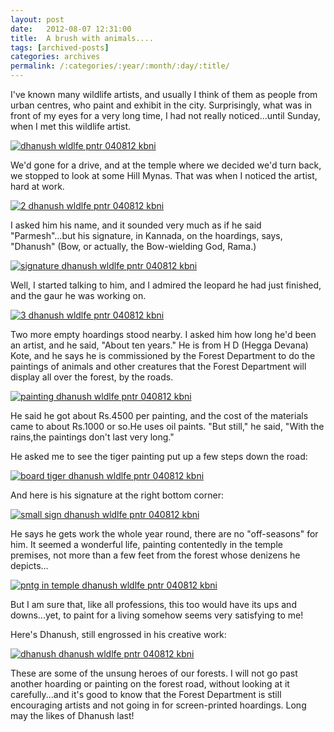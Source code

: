 ```yaml
---
layout: post
date:	2012-08-07 12:31:00
title:  A brush with animals....
tags: [archived-posts]
categories: archives
permalink: /:categories/:year/:month/:day/:title/
---
```

I've known many wildlife artists, and usually I think of them as people from urban centres, who paint and exhibit in the city. Surprisingly, what was in front of my eyes for a very long time, I had not really noticed...until Sunday, when I met this wildlife artist.

<a href="http://s1264.photobucket.com/albums/jj483/mnypx/?action=view&amp;current=IMG_2990.jpg" target="_blank"><img src="http://i1264.photobucket.com/albums/jj483/mnypx/IMG_2990.jpg" border="0" alt="dhanush wldlfe pntr 040812 kbni"></a>


We'd gone for a drive, and at the temple where we decided we'd turn back, we stopped to look at some Hill Mynas. That was when I noticed the artist, hard at work.

<a href="http://s1264.photobucket.com/albums/jj483/mnypx/?action=view&amp;current=IMG_2991.jpg" target="_blank"><img src="http://i1264.photobucket.com/albums/jj483/mnypx/IMG_2991.jpg" border="0" alt="2 dhanush wldlfe pntr 040812 kbni"></a>

<lj-cut text="Want to know more about him?">

I asked him his name, and it sounded very much as if he said "Parmesh"...but his signature, in Kannada, on the hoardings, says, "Dhanush" (Bow, or actually, the Bow-wielding God, Rama.)

<a href="http://s1264.photobucket.com/albums/jj483/mnypx/?action=view&amp;current=IMG_2994.jpg" target="_blank"><img src="http://i1264.photobucket.com/albums/jj483/mnypx/IMG_2994.jpg" border="0" alt="signature dhanush wldlfe pntr 040812 kbni"></a>

Well, I started talking to him, and I admired the leopard he had just finished, and the gaur he was working on. 

<a href="http://s1264.photobucket.com/albums/jj483/mnypx/?action=view&amp;current=IMG_2992.jpg" target="_blank"><img src="http://i1264.photobucket.com/albums/jj483/mnypx/IMG_2992.jpg" border="0" alt="3 dhanush wldlfe pntr 040812 kbni"></a>

Two more empty hoardings stood nearby. I asked him how long he'd been an artist, and he said, "About ten years." He is from H D (Hegga Devana) Kote, and he says he is commissioned by the Forest Department to do the paintings of animals and other creatures that the Forest Department will display all over the forest, by the roads.


<a href="http://s1264.photobucket.com/albums/jj483/mnypx/?action=view&amp;current=IMG_2998.jpg" target="_blank"><img src="http://i1264.photobucket.com/albums/jj483/mnypx/IMG_2998.jpg" border="0" alt="painting dhanush wldlfe pntr 040812 kbni"></a>

He said he got about Rs.4500 per painting, and the cost of the materials came to about Rs.1000 or so.He uses oil paints. "But still," he said, "With the rains,the paintings don't last very long." 

He asked me to see the tiger painting put up a few steps down the road:

<a href="http://s1264.photobucket.com/albums/jj483/mnypx/?action=view&amp;current=IMG_2995.jpg" target="_blank"><img src="http://i1264.photobucket.com/albums/jj483/mnypx/IMG_2995.jpg" border="0" alt="board tiger dhanush wldlfe pntr 040812 kbni"></a>

And here is his signature at the right bottom corner:

<a href="http://s1264.photobucket.com/albums/jj483/mnypx/?action=view&amp;current=IMG_2996.jpg" target="_blank"><img src="http://i1264.photobucket.com/albums/jj483/mnypx/IMG_2996.jpg" border="0" alt="small sign dhanush wldlfe pntr 040812 kbni"></a>

He says he gets work the whole year round, there are no "off-seasons" for him. It seemed a wonderful life, painting contentedly in the temple premises, not more than a few feet from the forest whose denizens he depicts...

<a href="http://s1264.photobucket.com/albums/jj483/mnypx/?action=view&amp;current=IMG_3002.jpg" target="_blank"><img src="http://i1264.photobucket.com/albums/jj483/mnypx/IMG_3002.jpg" border="0" alt="pntg in temple dhanush wldlfe pntr 040812 kbni"></a>

But I am sure that, like all professions, this too would have its ups and downs...yet, to paint for a living somehow seems very satisfying to me!

</lj-cut>

Here's Dhanush, still engrossed in his creative work:

<a href="http://s1264.photobucket.com/albums/jj483/mnypx/?action=view&amp;current=IMG_3000.jpg" target="_blank"><img src="http://i1264.photobucket.com/albums/jj483/mnypx/IMG_3000.jpg" border="0" alt="dhanush dhanush wldlfe pntr 040812 kbni"></a>

These are some of the unsung heroes of our forests. I will not go past another hoarding or painting on the forest road, without looking at it carefully...and it's good to know that the Forest Department is still encouraging artists and not going in for screen-printed hoardings. Long may the likes of Dhanush last!
